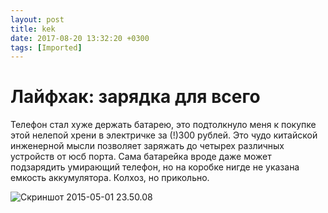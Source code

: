 ```yaml
---
layout: post
title: kek
date: 2017-08-20 13:32:20 +0300
tags: [Imported]
---
```

# Лайфхак: зарядка для всего

Телефон стал хуже держать батарею, это подтолкнуло меня к покупке этой нелепой хрени в электричке за (!)300 рублей. Это чудо китайской инженерной мысли позволяет заряжать до четырех различных устройств от юсб порта. Сама батарейка вроде даже может подзарядить умирающий телефон, но на коробке нигде не указана емкость аккумулятора. Колхоз, но прикольно.

![Скриншот 2015-05-01 23.50.08](https://vlaim.s3.amazonaws.com/uploads/2015/05/Skrinshot-2015-05-01-23.50.08.png)